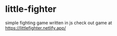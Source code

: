 # little-fighter
 simple fighting game written in js
check out game at https://littlefighter.netlify.app/
